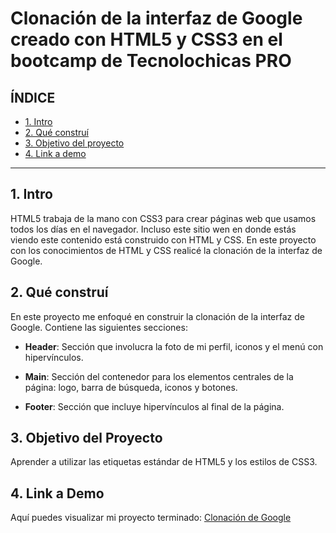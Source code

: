 # Clonación de la interfaz de Google creado con HTML5 y CSS3 en el bootcamp de Tecnolochicas PRO

## **ÍNDICE**

* [1. Intro](#)
* [2. Qué construí](#)
* [3. Objetivo del proyecto](#)
* [4. Link a demo](#)

****

## 1. Intro

HTML5 trabaja de la mano con CSS3 para crear páginas web que usamos todos los días en el navegador. Incluso este sitio wen en donde estás viendo este contenido está construido con HTML y CSS. En este proyecto con los conocimientos de HTML y CSS realicé la clonación de la interfaz de Google.

## 2. Qué construí

En este proyecto me enfoqué en construir la clonación de la interfaz de Google. Contiene las siguientes secciones:

* **Header**: Sección que involucra la foto de mi perfil, iconos y el menú con hipervínculos.

* **Main**: Sección del contenedor para los elementos centrales de la página: logo, barra de búsqueda, iconos y botones.

* **Footer**: Sección que incluye hipervínculos al final de la página.

## 3. Objetivo del Proyecto
Aprender a utilizar las etiquetas estándar de HTML5 y los estilos de CSS3.

## 4. Link a Demo
Aquí puedes visualizar mi proyecto terminado: [Clonación de Google](#)
